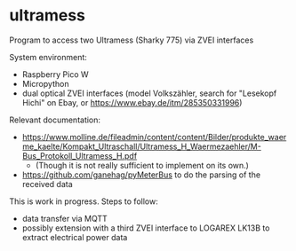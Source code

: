 # ultramess
Program to access two Ultramess (Sharky 775) via ZVEI interfaces

System environment:
- Raspberry Pico W
- Micropython
- dual optical ZVEI interfaces (model Volkszähler, search for "Lesekopf Hichi" on Ebay, or https://www.ebay.de/itm/285350331996)

Relevant documentation:
- https://www.molline.de/fileadmin/content/content/Bilder/produkte_waerme_kaelte/Kompakt_Ultraschall/Ultramess_H_Waermezaehler/M-Bus_Protokoll_Ultramess_H.pdf
  - (Though it is not really sufficient to implement on its own.)
- https://github.com/ganehag/pyMeterBus to do the parsing of the received data

This is work in progress. Steps to follow:
- data transfer via MQTT
- possibly extension with a third ZVEI interface to LOGAREX LK13B to extract electrical power data
